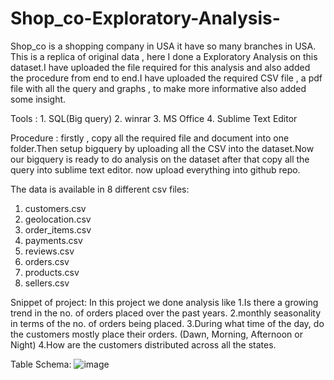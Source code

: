 # Shop_co-Exploratory-Analysis-
Shop_co is a shopping company in USA it have so many branches in USA. This is a replica of original data ,  here I done a Exploratory Analysis on this dataset.I have uploaded the file required for this analysis and also added
the procedure from end to end.I have uploaded the required CSV file , a pdf file with all the query and  graphs , 
to make more informative also added some insight.
 
Tools : 1. SQL(Big query)   2. winrar   3. MS Office   4. Sublime Text Editor

Procedure :
firstly , copy all the required file and document into one folder.Then setup bigquery by uploading all the CSV into the 
dataset.Now our bigquery is ready to do analysis on the dataset after that copy all the query into sublime text editor.
now upload everything into github repo.


The data is available in 8 different csv files:
1. customers.csv
2. geolocation.csv
3. order_items.csv
4. payments.csv
5. reviews.csv
6. orders.csv
7. products.csv
8. sellers.csv


Snippet of project:
In this project we done analysis like 
1.Is there a growing trend in the no. of orders placed over the past years.
2.monthly seasonality in terms of the no. of orders being
placed.
3.During what time of the day, do the customers mostly place their
orders. (Dawn, Morning, Afternoon or Night)
4.How are the customers distributed across all the states.

Table Schema:
![image](https://github.com/user-attachments/assets/47dc0d3e-95e7-4357-ba5c-9d76e302e8ba)


